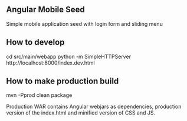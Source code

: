 Angular Mobile Seed
-------------------

Simple mobile application seed with login form and sliding menu

How to develop
--------------

cd src/main/webapp
python -m SimpleHTTPServer
http://localhost:8000/index.dev.html


How to make production build
----------------------------

mvn -Pprod clean package

Production WAR contains Angular webjars as dependencies, production version of the index.html and minified version of CSS and JS.